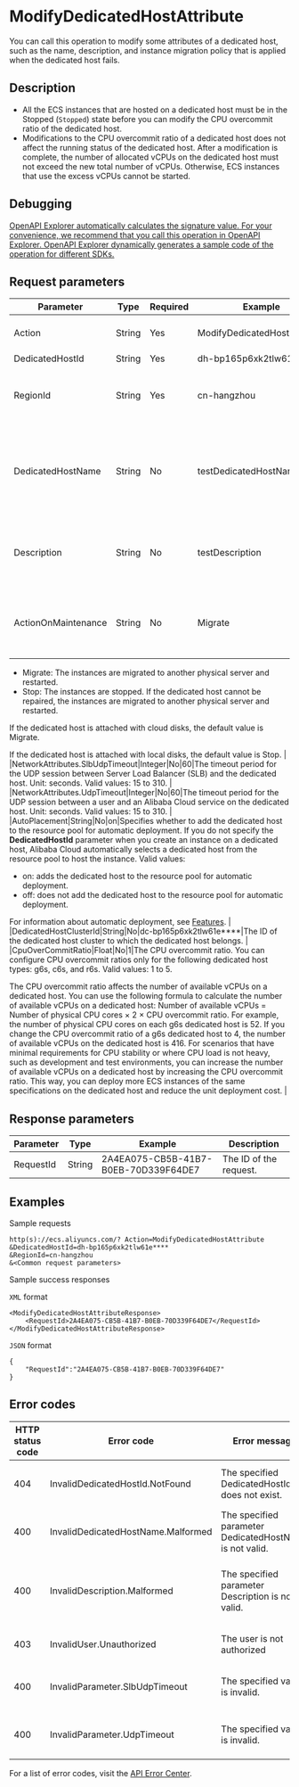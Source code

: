 # ModifyDedicatedHostAttribute

You can call this operation to modify some attributes of a dedicated host, such as the name, description, and instance migration policy that is applied when the dedicated host fails.

## Description

-   All the ECS instances that are hosted on a dedicated host must be in the Stopped \(`Stopped`\) state before you can modify the CPU overcommit ratio of the dedicated host.
-   Modifications to the CPU overcommit ratio of a dedicated host does not affect the running status of the dedicated host. After a modification is complete, the number of allocated vCPUs on the dedicated host must not exceed the new total number of vCPUs. Otherwise, ECS instances that use the excess vCPUs cannot be started.

## Debugging

[OpenAPI Explorer automatically calculates the signature value. For your convenience, we recommend that you call this operation in OpenAPI Explorer. OpenAPI Explorer dynamically generates a sample code of the operation for different SDKs.](https://api.aliyun.com/#product=Ecs&api=ModifyDedicatedHostAttribute&type=RPC&version=2014-05-26)

## Request parameters

|Parameter|Type|Required|Example|Description|
|---------|----|--------|-------|-----------|
|Action|String|Yes|ModifyDedicatedHostAttribute|The operation that you want to perform. Set the value to ModifyDedicatedHostAttribute. |
|DedicatedHostId|String|Yes|dh-bp165p6xk2tlw61e\*\*\*\*|The ID of the dedicated host. |
|RegionId|String|Yes|cn-hangzhou|The region ID of the dedicated host. You can call the [DescribeRegions](~~25609~~) operation to query the most recent region list. |
|DedicatedHostName|String|No|testDedicatedHostName|The name of the dedicated host. The name must be 2 to 128 characters in length and can contain letters, digits, colons \(:\), underscores \(\_\), and hyphens \(-\). It must start with a letter and cannot start with http:// or https://. |
|Description|String|No|testDescription|The description of the dedicated host. The description must be 2 to 256 characters in length and cannot start with http:// or https://. |
|ActionOnMaintenance|String|No|Migrate|The policy used to migrate the instances deployed on the dedicated host when the dedicated host fails or needs to be repaired online. Valid values:

-   Migrate: The instances are migrated to another physical server and restarted.
-   Stop: The instances are stopped. If the dedicated host cannot be repaired, the instances are migrated to another physical server and restarted.

If the dedicated host is attached with cloud disks, the default value is Migrate.

If the dedicated host is attached with local disks, the default value is Stop. |
|NetworkAttributes.SlbUdpTimeout|Integer|No|60|The timeout period for the UDP session between Server Load Balancer \(SLB\) and the dedicated host. Unit: seconds. Valid values: 15 to 310. |
|NetworkAttributes.UdpTimeout|Integer|No|60|The timeout period for the UDP session between a user and an Alibaba Cloud service on the dedicated host. Unit: seconds. Valid values: 15 to 310. |
|AutoPlacement|String|No|on|Specifies whether to add the dedicated host to the resource pool for automatic deployment. If you do not specify the **DedicatedHostId** parameter when you create an instance on a dedicated host, Alibaba Cloud automatically selects a dedicated host from the resource pool to host the instance. Valid values:

-   on: adds the dedicated host to the resource pool for automatic deployment.
-   off: does not add the dedicated host to the resource pool for automatic deployment.

For information about automatic deployment, see [Features](~~118938~~). |
|DedicatedHostClusterId|String|No|dc-bp165p6xk2tlw61e\*\*\*\*|The ID of the dedicated host cluster to which the dedicated host belongs. |
|CpuOverCommitRatio|Float|No|1|The CPU overcommit ratio. You can configure CPU overcommit ratios only for the following dedicated host types: g6s, c6s, and r6s. Valid values: 1 to 5.

The CPU overcommit ratio affects the number of available vCPUs on a dedicated host. You can use the following formula to calculate the number of available vCPUs on a dedicated host: Number of available vCPUs = Number of physical CPU cores × 2 × CPU overcommit ratio. For example, the number of physical CPU cores on each g6s dedicated host is 52. If you change the CPU overcommit ratio of a g6s dedicated host to 4, the number of available vCPUs on the dedicated host is 416. For scenarios that have minimal requirements for CPU stability or where CPU load is not heavy, such as development and test environments, you can increase the number of available vCPUs on a dedicated host by increasing the CPU overcommit ratio. This way, you can deploy more ECS instances of the same specifications on the dedicated host and reduce the unit deployment cost. |

## Response parameters

|Parameter|Type|Example|Description|
|---------|----|-------|-----------|
|RequestId|String|2A4EA075-CB5B-41B7-B0EB-70D339F64DE7|The ID of the request. |

## Examples

Sample requests

```
http(s)://ecs.aliyuncs.com/? Action=ModifyDedicatedHostAttribute
&DedicatedHostId=dh-bp165p6xk2tlw61e****
&RegionId=cn-hangzhou
&<Common request parameters>
```

Sample success responses

`XML` format

```
<ModifyDedicatedHostAttributeResponse>
    <RequestId>2A4EA075-CB5B-41B7-B0EB-70D339F64DE7</RequestId>
</ModifyDedicatedHostAttributeResponse>
```

`JSON` format

```
{
    "RequestId":"2A4EA075-CB5B-41B7-B0EB-70D339F64DE7"
}
```

## Error codes

|HTTP status code|Error code|Error message|Description|
|----------------|----------|-------------|-----------|
|404|InvalidDedicatedHostId.NotFound|The specified DedicatedHostId does not exist.|The error message returned because the specified DedicatedHostId parameter does not exist.|
|400|InvalidDedicatedHostName.Malformed|The specified parameter DedicatedHostName is not valid.|The error message returned because the specified DedicatedHostName parameter is invalid.|
|400|InvalidDescription.Malformed|The specified parameter Description is not valid.|The error message returned because the specified Description parameter is invalid. The description must be 2 to 256 characters in length and cannot start with http:// or https://.|
|403|InvalidUser.Unauthorized|The user is not authorized|The error message returned because you are not authorized to perform this operation.|
|400|InvalidParameter.SlbUdpTimeout|The specified value is invalid.|The error message returned because the specified NetworkAttributes.SlbUdpTimeout parameter is invalid.|
|400|InvalidParameter.UdpTimeout|The specified value is invalid.|The error message returned because the specified NetworkAttributes.UdpTimeout parameter is invalid.|

For a list of error codes, visit the [API Error Center](https://error-center.alibabacloud.com/status/product/Ecs).

